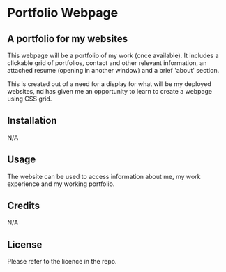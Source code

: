 # Portfolio Webpage

## A portfolio for my websites

This webpage will be a portfolio of my work (once available). It includes a clickable grid of portfolios, contact and other relevant information, an attached resume (opening in another window) and a brief 'about' section.

This is created out of a need for a display for what will be my deployed websites, nd has given me an opportunity to learn to create a webpage using CSS grid.

## Installation

N/A

## Usage

The website can be used to access information about me, my work experience and my working portfolio.

## Credits

N/A

## License

Please refer to the licence in the repo.
